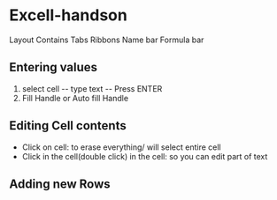 # Excell-handson
Layout Contains
         Tabs
         Ribbons
         Name bar
         Formula bar
## Entering values
1. select cell -- type text -- Press ENTER
2. Fill Handle or Auto fill Handle
## Editing Cell contents
- Click on cell: to erase everything/ will select entire cell
- Click in the cell(double click) in the cell: so you can edit part of text
## Adding new Rows